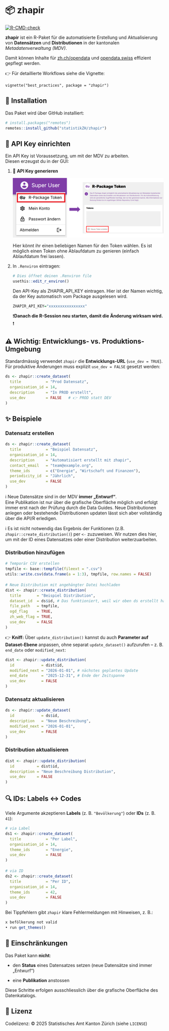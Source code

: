
<!-- README.md is generated from README.Rmd. Please edit that file -->

# 📦 zhapir

<!-- badges: start -->

[![R-CMD-check](https://github.com/openZH/zhapir/actions/workflows/R-CMD-check.yaml/badge.svg)](https://github.com/openZH/zhapir/actions/workflows/R-CMD-check.yaml)

<!-- badges: end -->

**zhapir** ist ein R-Paket für die automatisierte Erstellung und
Aktualisierung von **Datensätzen** und **Distributionen** in der
kantonalen *Metadatenverwaltung (MDV)*.  

Damit können Inhalte für [zh.ch/opendata](https://zh.ch/opendata) und
[opendata.swiss](https://opendata.swiss) effizient gepflegt werden.

👉 Für detaillierte Workflows siehe die Vignette:  

`vignette("best_practices", package = "zhapir")`

## 🚀 Installation

Das Paket wird über GitHub installiert:

``` r
# install.packages("remotes")
remotes::install_github("statistikZH/zhapir")
```

## 🔑 API Key einrichten

Ein API Key ist Voraussetzung, um mit der MDV zu arbeiten.  
Diesen erzeugst du in der GUI:

1.  🔐 **API Key generieren**

    ![](man/figures/Token_generieren.png)

    Hier könnt ihr einen beliebigen Namen für den Token wählen. Es ist
    möglich einen Token ohne Ablaufdatum zu genieren (einfach
    Ablaufdatum frei lassen).

2.  In `.Renviron` eintragen:

    ``` r
    # Dies öffnet deinen .Renviron file
    usethis::edit_r_environ()
    ```

    Den API-Key als ZHAPIR_API_KEY eintragen. Hier ist der Namen
    wichtig, da der Key automatisch vom Package ausgelesen wird.

    ``` r
    ZHAPIR_API_KEY="xxxxxxxxxxxxxxxx"
    ```

    ❗**Danach die R-Session neu starten, damit die Änderung wirksam
    wird.** ❗

## ⚠️ Wichtig: Entwicklungs- vs. Produktions-Umgebung

Standardmässig verwendet `zhapir` die **Entwicklungs-URL**
(`use_dev = TRUE`).  
Für produktive Änderungen muss explizit `use_dev = FALSE` gesetzt
werden:

``` r
ds <- zhapir::create_dataset(
  title           = "Prod Datensatz",
  organisation_id = 14,
  description     = "In PROD erstellt",
  use_dev         = FALSE   # 👉 PROD statt DEV
)
```

## ✨ Beispiele

### Datensatz erstellen

``` r
ds <- zhapir::create_dataset(
  title           = "Beispiel Datensatz",
  organisation_id = 14,
  description     = "Automatisiert erstellt mit zhapir",
  contact_email   = "team@example.org",
  theme_ids       = c("Energie", "Wirtschaft und Finanzen"),
  periodicity_id  = "Jährlich",
  use_dev         = FALSE
)
```

ℹ️ Neue Datensätze sind in der MDV **immer „Entwurf“**.  
Eine Publikation ist nur über die grafische Oberfläche möglich und
erfolgt immer erst nach der Prüfung durch die Data Guides. Neue
Distributionen anlegen oder bestehende Distributionen updaten lässt sich
aber vollständig über die API/R erledigen.

ℹ️ Es ist nicht notwendig das Ergebnis der Funktionen (z.B.
`zhapir::create_distribution()`) per `<-` zuzuweisen. Wir nutzen dies
hier, um mit der ID eines Datensatzes oder einer Distribution
weiterzuarbeiten.

### Distribution hinzufügen

``` r
# Temporär CSV erstellen 
tmpfile <- base::tempfile(fileext = ".csv")
utils::write.csv(data.frame(a = 1:3), tmpfile, row.names = FALSE)

# Neue Distribution mit angehängter Datei hochladen
dist <- zhapir::create_distribution(
  title       = "Beispiel Distribution",
  dataset_id  = ds$id, # Das funktioniert, weil wir oben ds erstellt haben - sonst einfach im GUI die ID (=Nummer) heraussuchen.
  file_path   = tmpfile,
  ogd_flag    = TRUE,
  zh_web_flag = TRUE,
  use_dev     = FALSE
)
```

👉 **Kniff:** Über `update_distribution()` kannst du auch **Parameter
auf Dataset-Ebene** anpassen, ohne separat `update_dataset()` aufzurufen
– z. B. `end_date` oder `modified_next`:

``` r
dist <- zhapir::update_distribution(
  id            = dist$id,
  modified_next = "2026-01-01", # nächstes geplantes Update
  end_date      = "2025-12-31", # Ende der Zeitspanne
  use_dev       = FALSE
)
```

### Datensatz aktualisieren

``` r
ds <- zhapir::update_dataset(
  id            = ds$id,
  description   = "Neue Beschreibung",
  modified_next = "2026-01-01",
  use_dev       = FALSE
)
```

### Distribution aktualisieren

``` r
dist <- zhapir::update_distribution(
  id          = dist$id,
  description = "Neue Beschreibung Distribution",
  use_dev     = FALSE
)
```

## 🔍 IDs: Labels ↔︎ Codes

Viele Argumente akzeptieren **Labels** (z. B. `"Bevölkerung"`) oder
**IDs** (z. B. `41`):

``` r
# via Label
ds1 <- zhapir::create_dataset(
  title           = "Per Label",
  organisation_id = 14,
  theme_ids       = "Energie",
  use_dev         = FALSE
)

# via ID
ds2 <- zhapir::create_dataset(
  title           = "Per ID",
  organisation_id = 14,
  theme_ids       = 42,
  use_dev         = FALSE
)
```

Bei Tippfehlern gibt `zhapir` klare Fehlermeldungen mit Hinweisen, z.
B.:

``` r
x befölkerung not valid
• run get_themes()
```

## 🚫 Einschränkungen

Das Paket kann **nicht**:

- den **Status** eines Datensatzes setzen (neue Datensätze sind immer
  „Entwurf“)

- eine **Publikation** anstossen

Diese Schritte erfolgen ausschliesslich über die grafische Oberfläche
des Datenkatalogs.

## 📄 Lizenz

Codelizenz: © 2025 Statistisches Amt Kanton Zürich (siehe `LICENSE`)
